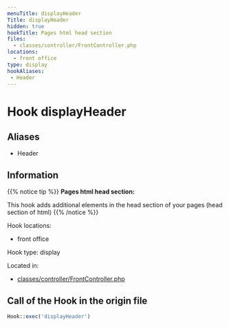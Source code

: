 ```yaml
---
menuTitle: displayHeader
Title: displayHeader
hidden: true
hookTitle: Pages html head section
files:
  - classes/controller/FrontController.php
locations:
  - front office
type: display
hookAliases:
 - Header
---
```


# Hook displayHeader

## Aliases
 
 - Header



## Information

{{% notice tip %}}
**Pages html head section:** 

This hook adds additional elements in the head section of your pages (head section of html)
{{% /notice %}}

Hook locations: 
  - front office

Hook type: display

Located in: 
  - [classes/controller/FrontController.php](https://github.com/PrestaShop/PrestaShop/blob/8.0.x/classes/controller/FrontController.php)

## Call of the Hook in the origin file

```php
Hook::exec('displayHeader')
```